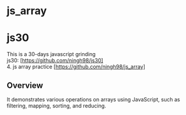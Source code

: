 # js_array
# js30

This is a 30-days javascript grinding  
js30: [https://github.com/ningh98/js30]   
4. js array practice [https://github.com/ningh98/js_array]

## Overview
 It demonstrates various operations on arrays using JavaScript, such as filtering, mapping, sorting, and reducing.
